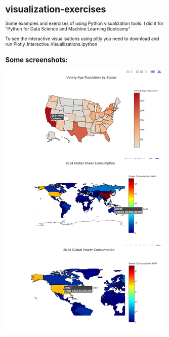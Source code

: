 # visualization-exercises

Some examples and exercises of using Python visualization tools. I did it for "Python for Data Science and Machine Learning Bootcamp"

To see the interactive visualisations using pltly you need to download and run Plotly_Interactive_Visuallizations.ipython

## Some screenshots:
![Mockup for feature A](https://github.com/Katy-katy/visualization-exercises/blob/master/Screen%20Shot%202017-07-17%20at%201.05.08%20PM.png)
![Mockup for feature A](https://github.com/Katy-katy/visualization-exercises/blob/master/Screen%20Shot%202017-07-17%20at%201.07.21%20PM.png)
![Mockup for feature A](https://github.com/Katy-katy/visualization-exercises/blob/master/Screen%20Shot%202017-07-17%20at%201.07.47%20PM.png)
